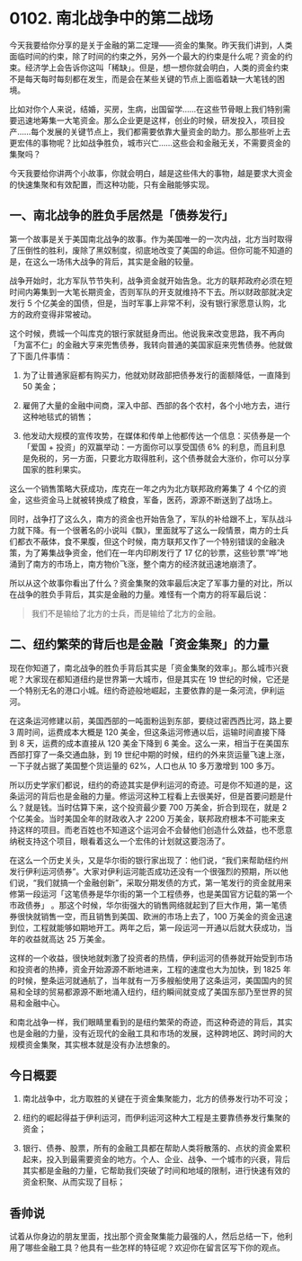 # 0102. 南北战争中的第二战场
今天我要给你分享的是关于金融的第二定理——资金的集聚。昨天我们讲到，人类面临时间的约束，除了时间的约束之外，另外一个最大的约束是什么呢？资金的约束。经济学上会告诉你这叫「稀缺」。但是，想一想你就会明白，人类的资金约束不是每天每时每刻都在发生，而是会在某些关键的节点上面临着缺一大笔钱的困境。

比如对你个人来说，结婚，买房，生病，出国留学……在这些节骨眼上我们特别需要迅速地筹集一大笔资金。那么企业更是这样，创业的时候，研发投入，项目投产……每个发展的关键节点上，我们都需要依靠大量资金的助力。那么那些听上去更宏伟的事物呢？比如战争胜负，城市兴亡……这些会和金融无关，不需要资金的集聚吗？

今天我要给你讲两个小故事，你就会明白，越是这些伟大的事物，越是要求大资金的快速集聚和有效配置，而这种功能，只有金融能够实现。 

## 一、南北战争的胜负手居然是「债券发行」
第一个故事是关于美国南北战争的故事。作为美国唯一的一次内战，北方当时取得了压倒性的胜利，废除了黑奴制度，彻底地改变了美国的命运。但你可能不知道的是，在这么一场伟大战争的背后，其实是金融的较量。  

战争开始时，北方军队节节失利，战争资金就开始告急。北方的联邦政府必须在短时间内筹集到一大笔长期资金，否则军队的开支就维持不下去。所以财政部就决定发行 5 个亿美金的国债，但是，当时军事上非常不利，没有银行家愿意认购，北方的政府变得非常被动。

这个时候，费城一个叫库克的银行家就挺身而出。他说我来改变思路，我不再向「为富不仁」的金融大亨来兜售债券，我转向普通的美国家庭来兜售债券。他就做了下面几件事情：

1. 为了让普通家庭都有购买力，他就劝财政部把债券发行的面额降低，一直降到 50 美金；

2. 雇佣了大量的金融中间商，深入中部、西部的各个农村，各个小地方去，进行这种地毯式的销售；

3. 他发动大规模的宣传攻势，在媒体和传单上他都传达一个信息：买债券是一个「爱国 + 投资」的双赢举动：一方面你可以享受国债 6% 的利息，而且利息是免税的，另一方面，只要北方取得胜利，这个债券就会大涨价，你可以分享国家的胜利果实。

这么一个销售策略大获成功，库克在一年之内为北方联邦政府筹集了 4 个亿的资金，这些资金马上就被转换成了粮食，军备，医药，源源不断送到了战场上。

同时，战争打了这么久，南方的资金也开始告急了，军队的补给跟不上，军队战斗力就下降。有一个很著名的小说叫《飘》，里面就写了这么一段情景，南方的士兵们都衣不蔽体，食不果腹，但这个时候，南方联邦又作了一个特别错误的金融决策，为了筹集战争资金，他们在一年内印刷发行了 17 亿的钞票，这些钞票“哗”地涌到了南方的市场上，南方物价飞涨，整个南方的经济就迅速地崩溃了。

所以从这个故事你看出了什么？资金集聚的效率最后决定了军事力量的对比，所以在战争的胜负手背后，其实是金融的力量。难怪有一个南方的将军最后说：

> 我们不是输给了北方的士兵，而是输给了北方的金融。

## 二、纽约繁荣的背后也是金融「资金集聚」的力量
现在你知道了，南北战争的胜负手背后其实是「资金集聚的效率」。那么城市兴衰呢？大家现在都知道纽约是世界第一大城市，但是其实在 19 世纪的时候，它还是一个特别无名的港口小城。纽约奇迹般地崛起，主要依靠的是一条河流，伊利运河。

在这条运河修建以前，美国西部的一吨面粉运到东部，要绕过密西西比河，路上要 3 周时间，运费成本大概是 120 美金，但这条运河修通以后，运输时间直接下降到 8 天，运费的成本直接从 120 美金下降到 6 美金。这么一来，相当于在美国东西部打穿了一条交通血脉，到 19 世纪中期的时候，纽约的外来货运量飞速上涨，一下子就占据了美国整个货运量的 62%，人口也从 10 多万激增到 100 多万。

所以历史学家们都说，纽约的奇迹其实是伊利运河的奇迹。可是你不知道的是，这条运河的背后也是金融的力量。修运河这种工程看上去很美好，但是首要问题是什么？就是钱。当时估算下来，这个投资最少要 700 万美金，折合到现在，就是 2 个亿美金。当时美国全年的财政收入才 2200 万美金，联邦政府根本不可能来支持这样的项目。而老百姓也不知道这个运河会不会替他们创造什么效益，也不愿意纳税支持这个项目，眼看着这么一个宏伟的计划就这要泡汤了。

在这么一个历史关头，又是华尔街的银行家出现了：他们说，“我们来帮助纽约州发行伊利运河债券”。大家对伊利运河能否成功还没有一个很强烈的预期，所以他们说，“我们就搞一个金融创新”，采取分期发债的方式，第一笔发行的资金就用来修第一段运河「这笔债券是华尔街的第一个工程债券，也是美国官方记载的第一个市政债券」 。那这个时候，华尔街强大的销售网络就起到了巨大作用，第一笔债券很快就销售一空，而且销售到美国、欧洲的市场上去了，100 万美金的资金迅速到位，工程就能够如期地开工。两年之后，第一段运河一开通以后就大获成功，当年的收益就高达 25 万美金。

这样的一个收益，很快地就刺激了投资者的热情，伊利运河的债券就开始受到市场和投资者的热捧，资金开始源源不断地进来，工程的速度也大为加快，到 1825 年的时候，整条运河就通航了，当年就有一万多艘船使用了这条运河，美国国内的贸易和全球的贸易都源源不断地涌入纽约，纽约瞬间就变成了美国东部乃至世界的贸易和金融中心。

和南北战争一样，我们眼睛里看到的是纽约繁荣的奇迹，而这种奇迹的背后，其实也是金融的力量，没有近现代的金融工具和市场的发展，这种跨地区、跨时间的大规模资金集聚，其实根本就是没有办法想象的。 

## 今日概要

1. 南北战争中，北方取胜的关键在于资金集聚能力，北方的债券发行功不可没；

2. 纽约的崛起得益于伊利运河，而伊利运河这种大工程是主要靠债券发行集聚的资金；

3. 银行、债券、股票，所有的金融工具都在帮助人类将散落的、点状的资金累积起来，投入到最需要资金的地方。个人、企业、战争、一个城市的兴衰，背后其实都是金融的力量，它帮助我们突破了时间和地域的限制，进行快速有效的资金积聚、从而实现了目标；

## 香帅说
试着从你身边的朋友里面，找出那个资金聚集能力最强的人，然后总结一下，他利用了哪些金融工具？他具有一些怎样的特征呢？欢迎你在留言区写下你的观点。